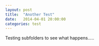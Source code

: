 ```yaml
---
layout: post
title:  "Another Test"
date:   2014-04-01 20:00:00
categories: test
---
```


Testing subfolders to see what happens.....
